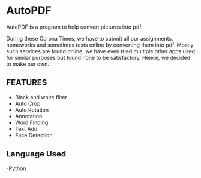 # AutoPDF
AutoPDF is a program to help convert pictures into pdf.

During these Corona Times, we have to submit all our assignments, homeworks and sometimes tests online by converting them into pdf. Mostly such services are found online, we have even tried multiple other apps used for similar purposes but found none to be satisfactory. Hence, we decided to make our own.

## FEATURES
- Black and white filter
- Auto Crop
- Auto Rotation
- Annotation
- Word Finding
- Text Add
- Face Detection

## Language Used
-Python
